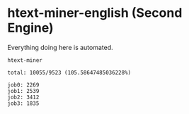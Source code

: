 # htext-miner-english (Second Engine)

Everything doing here is automated.

```
htext-miner

total: 10055/9523 (105.58647485036228%)

job0: 2269
job1: 2539
job2: 3412
job3: 1835
```